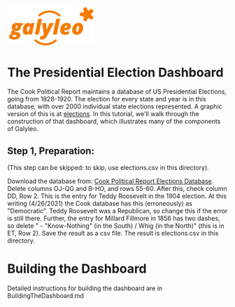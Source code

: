 <img src= ../../galyleo-logo.png width=200>

# The Presidential Election Dashboard
The Cook Political Report maintains a database of US Presidential Elections, going from 1828-1920.  The election for every state
and year is in this database, with over 2000 individual state elections represented.  A graphic version of this is at
[elections](https://editor.engagelively.com/lively.freezer/frozenParts/rick/US_Presidential_Election/index.html).  In this tutorial, we'll
walk through the construction of that dashboard, which illustrates many of the components of Galyleo.

## Step 1, Preparation:

(This step can be skipped: to skip, use elections.csv in this directory).

Download the database from: [Cook Political Report Elections Database](https://docs.google.com/spreadsheets/d/1D-edaVHTnZNhVU840EPUhz3Cgd7m39Urx7HM8Pq6Pus/edit#gid=29622862).  Delete columns OJ-QG and B-HO, and rows 55-60.  After this, check column DD, Row 2.   This is the entry for Teddy Roosevelt in the 1904 election.  At this writing (4/26/2021) the Cook database has this (erroneously) as "Democratic".  Teddy Roosevelt was a Republican, so change this if the error is still there.  Further, the entry for Millard Fillmore in 1856 has two dashes, so delete " - "Know-Nothing" (in the South) / Whig (in the North)" (this is in ET, Row 2).  Save the result as a csv file.  The result  is elections.csv in this directory.

# Building the Dashboard

Detailed instructions for building the dashboard are in BuildingTheDashboard.md